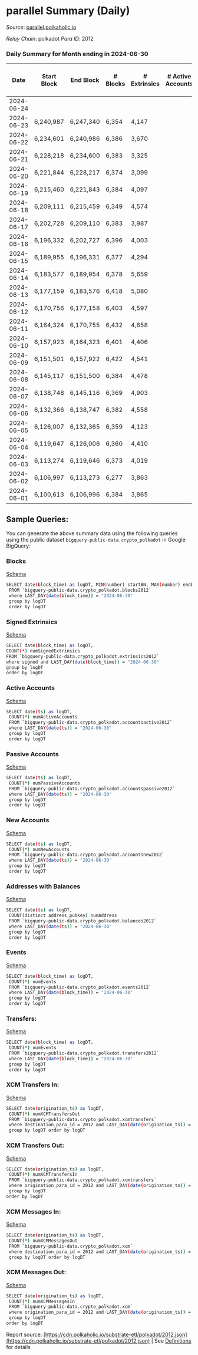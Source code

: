 # parallel Summary (Daily)

_Source_: [parallel.polkaholic.io](https://parallel.polkaholic.io)

*Relay Chain*: polkadot
*Para ID*: 2012



### Daily Summary for Month ending in 2024-06-30


| Date    | Start Block | End Block | # Blocks | # Extrinsics | # Active Accounts | # Passive Accounts | # New Accounts | # Addresses | # Events  | # Transfers ($USD) | # XCM Transfers In ($USD) | # XCM Transfers Out ($USD) | # XCM In | # XCM Out | Issues |
|---------|-------------|-----------|----------|--------------|-------------------|--------------------|----------------|-------------|-----------|--------------------|---------------------------|----------------------------|----------|-----------|--------|
| 2024-06-24 |  |  |  |  |  |  |  |  |  |   |   |   |  |  |  |
| 2024-06-23 | 6,240,987 | 6,247,340 | 6,354 | 4,147 |  |  |  | 51,328 | 36,386 | 642  |   |   |  |  |  |
| 2024-06-22 | 6,234,601 | 6,240,986 | 6,386 | 3,670 |  |  |  | 51,325 | 34,114 | 690  |   |   |  |  |  |
| 2024-06-21 | 6,228,218 | 6,234,600 | 6,383 | 3,325 |  |  |  | 51,325 | 32,134 | 583  |   |   |  |  |  |
| 2024-06-20 | 6,221,844 | 6,228,217 | 6,374 | 3,099 |  |  |  | 51,325 | 30,294 | 315  |   |   |  |  |  |
| 2024-06-19 | 6,215,460 | 6,221,843 | 6,384 | 4,097 |  |  |  | 51,324 | 36,156 | 387  |   |   |  |  |  |
| 2024-06-18 | 6,209,111 | 6,215,459 | 6,349 | 4,574 |  |  |  | 51,324 | 38,853 | 600  |   |   |  |  |  |
| 2024-06-17 | 6,202,728 | 6,209,110 | 6,383 | 3,987 |  |  |  | 51,317 | 35,827 | 495  |   |   |  |  |  |
| 2024-06-16 | 6,196,332 | 6,202,727 | 6,396 | 4,003 |  |  |  | 51,315 | 35,788 | 502  |   |   |  |  |  |
| 2024-06-15 | 6,189,955 | 6,196,331 | 6,377 | 4,294 |  |  |  | 51,313 | 37,739 | 744  |   |   |  |  |  |
| 2024-06-14 | 6,183,577 | 6,189,954 | 6,378 | 5,659 |  |  |  | 51,313 | 44,768 | 381  |   |   |  |  |  |
| 2024-06-13 | 6,177,159 | 6,183,576 | 6,418 | 5,080 |  |  |  | 51,313 | 41,446 | 323  |   |   |  |  |  |
| 2024-06-12 | 6,170,756 | 6,177,158 | 6,403 | 4,597 |  |  |  | 51,312 | 39,724 | 799  |   |   |  |  |  |
| 2024-06-11 | 6,164,324 | 6,170,755 | 6,432 | 4,658 |  |  |  | 51,308 | 40,381 | 955  |   |   |  |  |  |
| 2024-06-10 | 6,157,923 | 6,164,323 | 6,401 | 4,406 |  |  |  | 51,308 | 38,634 | 724  |   |   |  |  |  |
| 2024-06-09 | 6,151,501 | 6,157,922 | 6,422 | 4,541 |  |  |  | 51,306 | 38,842 | 561  |   |   |  |  |  |
| 2024-06-08 | 6,145,117 | 6,151,500 | 6,384 | 4,478 |  |  |  | 51,306 | 38,165 | 524  |   |   |  |  |  |
| 2024-06-07 | 6,138,748 | 6,145,116 | 6,369 | 4,903 |  |  |  | 51,307 | 41,266 | 857  |   |   |  |  |  |
| 2024-06-06 | 6,132,366 | 6,138,747 | 6,382 | 4,558 |  |  |  | 51,307 | 38,699 | 407  |   |   |  |  |  |
| 2024-06-05 | 6,126,007 | 6,132,365 | 6,359 | 4,123 |  |  |  | 51,302 | 36,611 | 641  |   |   |  |  |  |
| 2024-06-04 | 6,119,647 | 6,126,006 | 6,360 | 4,410 |  |  |  | 51,300 | 38,502 | 714  |   |   |  |  |  |
| 2024-06-03 | 6,113,274 | 6,119,646 | 6,373 | 4,019 |  |  |  | 51,296 | 35,425 | 381  |   |   |  |  |  |
| 2024-06-02 | 6,106,997 | 6,113,273 | 6,277 | 3,863 |  |  |  | 51,295 | 34,513 | 390  |   |   |  |  |  |
| 2024-06-01 | 6,100,613 | 6,106,996 | 6,384 | 3,865 |  |  |  | 51,292 | 34,270 | 154  |   |   |  |  |  |

## Sample Queries:
You can generate the above summary data using the following queries using the public dataset `bigquery-public-data.crypto_polkadot` in Google BigQuery:


### Blocks 

[Schema](https://github.com/colorfulnotion/substrate-etl/blob/main/schema/blocks.json)

```bash
SELECT date(block_time) as logDT, MIN(number) startBN, MAX(number) endBN, COUNT(*) numBlocks 
 FROM `bigquery-public-data.crypto_polkadot.blocks2012`  
 where LAST_DAY(date(block_time)) = "2024-06-30" 
 group by logDT 
 order by logDT
```

### Signed Extrinsics 

[Schema](https://github.com/colorfulnotion/substrate-etl/blob/main/schema/extrinsics.json)

```bash
SELECT date(block_time) as logDT, 
COUNT(*) numSignedExtrinsics 
FROM `bigquery-public-data.crypto_polkadot.extrinsics2012`  
where signed and LAST_DAY(date(block_time)) = "2024-06-30" 
group by logDT 
order by logDT
```

### Active Accounts 

[Schema](https://github.com/colorfulnotion/substrate-etl/blob/main/schema/accountsactive.json)

```bash
SELECT date(ts) as logDT, 
 COUNT(*) numActiveAccounts 
 FROM `bigquery-public-data.crypto_polkadot.accountsactive2012` 
 where LAST_DAY(date(ts)) = "2024-06-30" 
 group by logDT 
 order by logDT
```

### Passive Accounts 

[Schema](https://github.com/colorfulnotion/substrate-etl/blob/main/schema/accountspassive.json)

```bash
SELECT date(ts) as logDT, 
 COUNT(*) numPassiveAccounts 
 FROM `bigquery-public-data.crypto_polkadot.accountspassive2012` 
 where LAST_DAY(date(ts)) = "2024-06-30" 
 group by logDT 
 order by logDT
```

### New Accounts 

[Schema](https://github.com/colorfulnotion/substrate-etl/blob/main/schema/accountsnew.json)

```bash
SELECT date(ts) as logDT, 
 COUNT(*) numNewAccounts 
 FROM `bigquery-public-data.crypto_polkadot.accountsnew2012` 
 where LAST_DAY(date(ts)) = "2024-06-30" 
 group by logDT
 order by logDT
```

### Addresses with Balances 

[Schema](https://github.com/colorfulnotion/substrate-etl/blob/main/schema/balances.json)

```bash
SELECT date(ts) as logDT,
 COUNT(distinct address_pubkey) numAddress 
 FROM `bigquery-public-data.crypto_polkadot.balances2012` 
 where LAST_DAY(date(ts)) = "2024-06-30" 
 group by logDT 
 order by logDT
```

### Events 

[Schema](https://github.com/colorfulnotion/substrate-etl/blob/main/schema/events.json)

```bash
SELECT date(block_time) as logDT, 
 COUNT(*) numEvents 
 FROM `bigquery-public-data.crypto_polkadot.events2012` 
 where LAST_DAY(date(block_time)) = "2024-06-30" 
 group by logDT 
 order by logDT
```

### Transfers:

[Schema](https://github.com/colorfulnotion/substrate-etl/blob/main/schema/transfers.json)

```bash
SELECT date(block_time) as logDT, 
 COUNT(*) numEvents 
 FROM `bigquery-public-data.crypto_polkadot.transfers2012` 
 where LAST_DAY(date(block_time)) = "2024-06-30" 
 group by logDT 
 order by logDT
```

### XCM Transfers In: 

[Schema](https://github.com/colorfulnotion/substrate-etl/blob/main/schema/xcmtransfers.json)

```bash
SELECT date(origination_ts) as logDT, 
 COUNT(*) numXCMTransfersOut 
 FROM `bigquery-public-data.crypto_polkadot.xcmtransfers` 
 where destination_para_id = 2012 and LAST_DAY(date(origination_ts)) = "2024-06-30" 
 group by logDT order by logDT
```

### XCM Transfers Out: 

[Schema](https://github.com/colorfulnotion/substrate-etl/blob/main/schema/xcmtransfers.json)

```bash
SELECT date(origination_ts) as logDT, 
 COUNT(*) numXCMTransfersIn 
 FROM `bigquery-public-data.crypto_polkadot.xcmtransfers` 
 where origination_para_id = 2012 and LAST_DAY(date(origination_ts)) = "2024-06-30" 
 group by logDT 
order by logDT
```

### XCM Messages In: 

[Schema](https://github.com/colorfulnotion/substrate-etl/blob/main/schema/xcm.json)

```bash
SELECT date(origination_ts) as logDT, 
 COUNT(*) numXCMMessagesOut 
 FROM `bigquery-public-data.crypto_polkadot.xcm` 
 where destination_para_id = 2012 and LAST_DAY(date(origination_ts)) = "2024-06-30" 
 group by logDT order by logDT
```

### XCM Messages Out: 

[Schema](https://github.com/colorfulnotion/substrate-etl/blob/main/schema/xcm.json)

```bash
SELECT date(origination_ts) as logDT, 
 COUNT(*) numXCMMessagesIn 
 FROM `bigquery-public-data.crypto_polkadot.xcm` 
 where origination_para_id = 2012 and LAST_DAY(date(origination_ts)) = "2024-06-30" 
 group by logDT 
order by logDT
```


Report source: [https://cdn.polkaholic.io/substrate-etl/polkadot/2012.json](https://cdn.polkaholic.io/substrate-etl/polkadot/2012.json) | See [Definitions](/DEFINITIONS.md) for details

